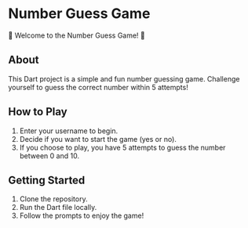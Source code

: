 # Number Guess Game

🎲 Welcome to the Number Guess Game! 🎉

## About
This Dart project is a simple and fun number guessing game. Challenge yourself to guess the correct number within 5 attempts!

## How to Play
1. Enter your username to begin.
2. Decide if you want to start the game (yes or no).
3. If you choose to play, you have 5 attempts to guess the number between 0 and 10.

## Getting Started
1. Clone the repository.
2. Run the Dart file locally.
3. Follow the prompts to enjoy the game!

